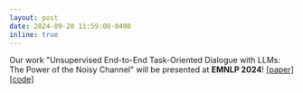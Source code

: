 ```yaml
---
layout: post
date: 2024-09-20 11:59:00-0400
inline: true
---
```


Our work "Unsupervised End-to-End Task-Oriented Dialogue with LLMs: The Power of the Noisy Channel" will be presented at **EMNLP 2024**! [[paper]](https://arxiv.org/abs/2404.15219.pdf) [[code]](https://github.com/jlab-nlp/nc_latent_tod)
